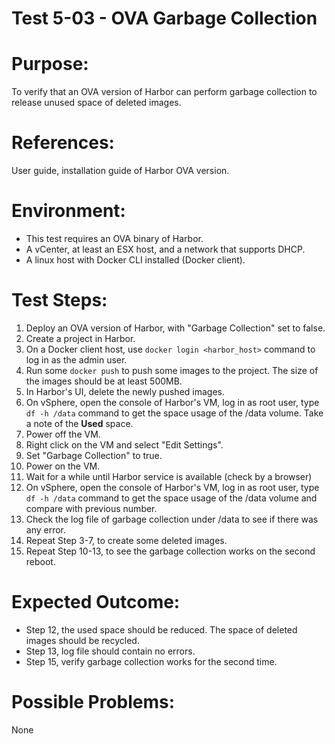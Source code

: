 Test 5-03 - OVA Garbage Collection
=======

# Purpose:

To verify that an OVA version of Harbor can perform garbage collection to release unused space of deleted images.

# References:
User guide, installation guide of Harbor OVA version.

# Environment:
* This test requires an OVA binary of Harbor.
* A vCenter, at least an ESX host, and a network that supports DHCP.
* A linux host with Docker CLI installed (Docker client).

# Test Steps:
1. Deploy an OVA version of Harbor, with "Garbage Collection" set to false.
2. Create a project in Harbor.
3. On a Docker client host, use `docker login <harbor_host>` command to log in as the admin user. 
4. Run some `docker push` to push some images to the project. The size of the images should be at least 500MB.
5. In Harbor's UI, delete the newly pushed images.
6. On vSphere, open the console of Harbor's VM, log in as root user, type `df -h /data` command to get the space usage of the /data volume. Take a note of the **Used** space.
7. Power off the VM.
8. Right click on the VM and select "Edit Settings".
9. Set "Garbage Collection" to true.
10. Power on the VM. 
11. Wait for a while until Harbor service is available (check by a browser)
12. On vSphere, open the console of Harbor's VM, log in as root user, type `df -h /data` command to get the space usage of the /data volume and compare with previous number.
13. Check the log file of garbage collection under /data to see if there was any error.
14. Repeat Step 3-7, to create some deleted images. 
15. Repeat Step 10-13, to see the garbage collection works on the second reboot.


# Expected Outcome:
* Step 12, the used space should be reduced. The space of deleted images should be recycled.
* Step 13, log file should contain no errors.
* Step 15, verify garbage collection works for the second time.

# Possible Problems:
None